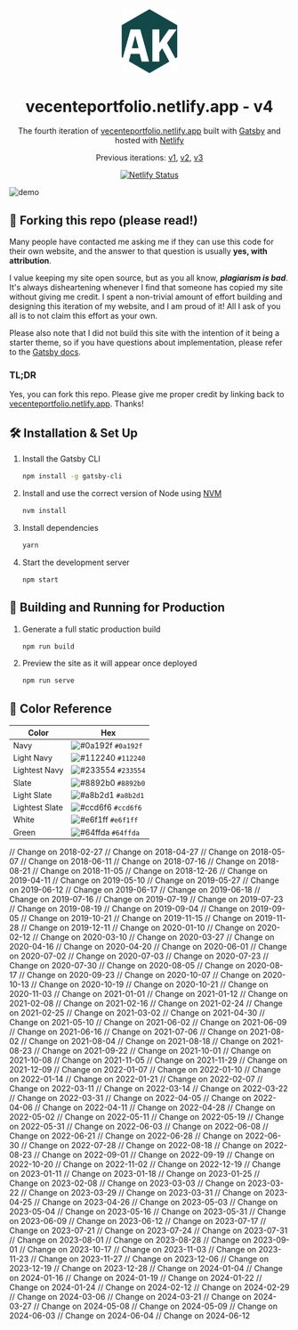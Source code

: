 <div align="center">
  <img alt="Logo" src="https://raw.githubusercontent.com/bchiang7/v4/main/src/images/logo.png" width="100" />
</div>
<h1 align="center">
  vecenteportfolio.netlify.app - v4
</h1>
<p align="center">
  The fourth iteration of <a href="https://vecenteportfolio.netlify.app" target="_blank">vecenteportfolio.netlify.app</a> built with <a href="https://www.gatsbyjs.org/" target="_blank">Gatsby</a> and hosted with <a href="https://www.netlify.com/" target="_blank">Netlify</a>
</p>
<p align="center">
  Previous iterations:
  <a href="https://github.com/bchiang7/v1" target="_blank">v1</a>,
  <a href="https://github.com/bchiang7/v2" target="_blank">v2</a>,
  <a href="https://github.com/bchiang7/bchiang7.github.io" target="_blank">v3</a>
</p>
<p align="center">
  <a href="https://app.netlify.com/sites/VecenteEdwards/deploys" target="_blank">
    <img src="https://api.netlify.com/api/v1/badges/1963b488-7b78-48c9-9e2d-6fb5e47ab3af/deploy-status" alt="Netlify Status" />
  </a>
</p>

![demo](https://raw.githubusercontent.com/bchiang7/v4/main/src/images/demo.png)

## 🚨 Forking this repo (please read!)

Many people have contacted me asking me if they can use this code for their own website, and the answer to that question is usually **yes, with attribution**.

I value keeping my site open source, but as you all know, _**plagiarism is bad**_. It's always disheartening whenever I find that someone has copied my site without giving me credit. I spent a non-trivial amount of effort building and designing this iteration of my website, and I am proud of it! All I ask of you all is to not claim this effort as your own.

Please also note that I did not build this site with the intention of it being a starter theme, so if you have questions about implementation, please refer to the [Gatsby docs](https://www.gatsbyjs.org/docs/).

### TL;DR

Yes, you can fork this repo. Please give me proper credit by linking back to [vecenteportfolio.netlify.app](https://vecenteportfolio.netlify.app). Thanks!

## 🛠 Installation & Set Up

1. Install the Gatsby CLI

   ```sh
   npm install -g gatsby-cli
   ```

2. Install and use the correct version of Node using [NVM](https://github.com/nvm-sh/nvm)

   ```sh
   nvm install
   ```

3. Install dependencies

   ```sh
   yarn
   ```

4. Start the development server

   ```sh
   npm start
   ```

## 🚀 Building and Running for Production

1. Generate a full static production build

   ```sh
   npm run build
   ```

1. Preview the site as it will appear once deployed

   ```sh
   npm run serve
   ```

## 🎨 Color Reference

| Color          | Hex                                                                |
| -------------- | ------------------------------------------------------------------ |
| Navy           | ![#0a192f](https://via.placeholder.com/10/0a192f?text=+) `#0a192f` |
| Light Navy     | ![#112240](https://via.placeholder.com/10/0a192f?text=+) `#112240` |
| Lightest Navy  | ![#233554](https://via.placeholder.com/10/303C55?text=+) `#233554` |
| Slate          | ![#8892b0](https://via.placeholder.com/10/8892b0?text=+) `#8892b0` |
| Light Slate    | ![#a8b2d1](https://via.placeholder.com/10/a8b2d1?text=+) `#a8b2d1` |
| Lightest Slate | ![#ccd6f6](https://via.placeholder.com/10/ccd6f6?text=+) `#ccd6f6` |
| White          | ![#e6f1ff](https://via.placeholder.com/10/e6f1ff?text=+) `#e6f1ff` |
| Green          | ![#64ffda](https://via.placeholder.com/10/64ffda?text=+) `#64ffda` |
// Change on 2018-02-27
// Change on 2018-04-27
// Change on 2018-05-07
// Change on 2018-06-11
// Change on 2018-07-16
// Change on 2018-08-21
// Change on 2018-11-05
// Change on 2018-12-26
// Change on 2019-04-11
// Change on 2019-05-10
// Change on 2019-05-27
// Change on 2019-06-12
// Change on 2019-06-17
// Change on 2019-06-18
// Change on 2019-07-16
// Change on 2019-07-19
// Change on 2019-07-23
// Change on 2019-08-19
// Change on 2019-09-04
// Change on 2019-09-05
// Change on 2019-10-21
// Change on 2019-11-15
// Change on 2019-11-28
// Change on 2019-12-11
// Change on 2020-01-10
// Change on 2020-02-12
// Change on 2020-03-10
// Change on 2020-03-27
// Change on 2020-04-16
// Change on 2020-04-20
// Change on 2020-06-01
// Change on 2020-07-02
// Change on 2020-07-03
// Change on 2020-07-23
// Change on 2020-07-30
// Change on 2020-08-05
// Change on 2020-08-17
// Change on 2020-09-23
// Change on 2020-10-07
// Change on 2020-10-13
// Change on 2020-10-19
// Change on 2020-10-21
// Change on 2020-11-03
// Change on 2021-01-01
// Change on 2021-01-12
// Change on 2021-02-08
// Change on 2021-02-16
// Change on 2021-02-24
// Change on 2021-02-25
// Change on 2021-03-02
// Change on 2021-04-30
// Change on 2021-05-10
// Change on 2021-06-02
// Change on 2021-06-09
// Change on 2021-06-16
// Change on 2021-07-06
// Change on 2021-08-02
// Change on 2021-08-04
// Change on 2021-08-18
// Change on 2021-08-23
// Change on 2021-09-22
// Change on 2021-10-01
// Change on 2021-10-08
// Change on 2021-11-05
// Change on 2021-11-29
// Change on 2021-12-09
// Change on 2022-01-07
// Change on 2022-01-10
// Change on 2022-01-14
// Change on 2022-01-21
// Change on 2022-02-07
// Change on 2022-03-11
// Change on 2022-03-14
// Change on 2022-03-22
// Change on 2022-03-31
// Change on 2022-04-05
// Change on 2022-04-06
// Change on 2022-04-11
// Change on 2022-04-28
// Change on 2022-05-02
// Change on 2022-05-11
// Change on 2022-05-19
// Change on 2022-05-31
// Change on 2022-06-03
// Change on 2022-06-08
// Change on 2022-06-21
// Change on 2022-06-28
// Change on 2022-06-30
// Change on 2022-07-28
// Change on 2022-08-18
// Change on 2022-08-23
// Change on 2022-09-01
// Change on 2022-09-19
// Change on 2022-10-20
// Change on 2022-11-02
// Change on 2022-12-19
// Change on 2023-01-11
// Change on 2023-01-18
// Change on 2023-01-25
// Change on 2023-02-08
// Change on 2023-03-03
// Change on 2023-03-22
// Change on 2023-03-29
// Change on 2023-03-31
// Change on 2023-04-25
// Change on 2023-04-26
// Change on 2023-05-03
// Change on 2023-05-04
// Change on 2023-05-16
// Change on 2023-05-31
// Change on 2023-06-09
// Change on 2023-06-12
// Change on 2023-07-17
// Change on 2023-07-21
// Change on 2023-07-24
// Change on 2023-07-31
// Change on 2023-08-01
// Change on 2023-08-28
// Change on 2023-09-01
// Change on 2023-10-17
// Change on 2023-11-03
// Change on 2023-11-23
// Change on 2023-11-27
// Change on 2023-12-06
// Change on 2023-12-19
// Change on 2023-12-28
// Change on 2024-01-04
// Change on 2024-01-16
// Change on 2024-01-19
// Change on 2024-01-22
// Change on 2024-01-24
// Change on 2024-02-12
// Change on 2024-02-29
// Change on 2024-03-06
// Change on 2024-03-21
// Change on 2024-03-27
// Change on 2024-05-08
// Change on 2024-05-09
// Change on 2024-06-03
// Change on 2024-06-04
// Change on 2024-06-12
